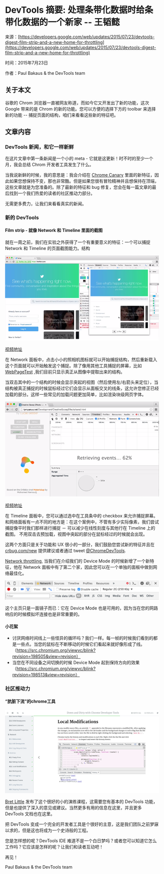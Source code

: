 # DevTools 摘要: 处理条带化数据时给条带化数据的一个新家 -- 王韬懿
    
来源：[https://developers.google.com/web/updates/2015/07/23/devtools-digest-film-strip-and-a-new-home-for-throttling](https://developers.google.com/web/updates/2015/07/23/devtools-digest-film-strip-and-a-new-home-for-throttling)

时间：2015年7月23日

作者：Paul Bakaus & the DevTools team

## 关于本文

谷歌的 Chrom 浏览器一直被网友称道，而如今它又开发出了新的功能，这次 Google 带来的是 Chrom 的新的功能。您可以方便的选择下方的 toolbar 来选择新的功能 -- 捕捉页面的结构，咱们来看看这些新的特征吧。

## 文章内容

### DevTools 新闻，和它一样新鲜

在这片文章中第一条新闻是一个小的 meta - 它就是这更新！时不时的至少一个月，我会总结 Chrom 开发者工具发生了什么。

当我说新鲜的时候，我的意思是：我会介绍在 [Chrome Canary](https://www.google.com/chrome/browser/canary.html) 里面的新特征，因此如果您想保持不变，那也非常酷。但是如果您很有冒险精神并且想保持在顶端，这些文章就是为您准备的。除了最新的特征和 bug 修复，您会在每一篇文章的最后找到一个我们热爱的读者的社区推动力部分。

无需更多费力，让我们来看看真实的新闻。

### 新的 DevTools

####  Film strip - 就像  Network 和 Timeline 里面的截图

就在一周之前，我们在实验之外获得了一个有重要意义的特征：一个可以捕捉 Network 和 Timeline 的页面截图能力。结构

![mp4](images/filmstrip_network.png)

[视频地址](https://developers.google.com/web/updates/images/2015-07-23-devtools-bi-weekly-film-strip-and-a-new-home-for-throttling/filmstrip_network.mp4)

在 Network 面板中，点击小小的照相机图标就可以开始捕捉结构，然后重新载入这个页面就可以开始触发这个捕捉。除了像用其他工具捕捉的屏幕，比如 [WebPageTest](http://webpagetest.org/) ,我们目前只显示真正从图像中提取出来的结构。

当双击其中的一个结构的时候会显示突起的视图（然后使用左/右箭头来定位），当结构被真正捕捉的时候鼠标经过它们会显示从面板交叉的线条，这允许您修正已经加载的部分。这样一些常见的加载问题更加简单，比如渲染块级网页字体。

![mp4](images/filmstrip_network01.png)

[视频地址](https://developers.google.com/web/updates/images/2015-07-23-devtools-bi-weekly-film-strip-and-a-new-home-for-throttling/filmstrip_timeline.mp4)

在 Timeline 面板中，您可以通过选中在工具条中的 checkbox 来允许捕捉屏幕。和网络面板有一点不同的地方是：在这个案例中，不管有多少实际像素，我们尝试捕捉像平时我们那样进行捕捉 －  可以减少在线性刻度与其他行在 Timeline 上的截图。 不用双击去预加载，视图中突起的部分在鼠标经过的时候就会出现。

这两个方面只是关于功能和 UX 很小的一部分，我们鼓励您尝试新的特征并且在 [crbug.com/new](http://crbug.com/new) 提供建议或者通过 tweet [@ChromeDevTools](https://twitter.com/ChromeDevTools).

[Network throttling](https://developer.chrome.com/devtools/docs/device-mode#network-conditions), 当我们在介绍我们的 Device Mode 的时候新增了一个新特征，他在 Network 面板中有了第二个家，因此您可以在一个单独的面板中做到网络最佳化。

![示例图片](images/network_throttling.png)

这个主页只是一面镜子而已：它在 Device Mode 也是可用的，因为当在您的网路响应的时候模拟坏连接也是非常重要的。

#### 小花絮 

- 讨厌网络时间线上一些怪异的循环吗？我们一样。每一帧的时候我们看到的都是一些点。当您的鼠标在不断移动的时候它们看起来就好像形成了线。（https://src.chromium.org/viewvc/blink?revision=198505&view=revision）
- 当您在不同设备之间切换的时候 Device Mode 起到保持方向的效果（https://src.chromium.org/viewvc/blink?revision=198513&view=revision）

### 社区推动力

#### “肮脏下流”的chrome工具

![down_and_dirty.png](images/down_and_dirty.png)

[Bret Little](https://twitter.com/little_bret) 发布了这个很好的小的演练课程，这需要您有基本的 DevTools 功能，但是也提供了深入的意见或建议。当然更多有用的信息在这里，并且更多 DevTools 文档也在这里。

把 DevTools 变成一个完全的开发者工具是个很好的主意，这是我们团队之前梦寐以求的，但是这也将成为一个史诗般的工程。

您是怎样想的呢？DevTools IDE 难道不是一个白日梦吗？或者您可以知道它怎么工作吗？它应该是怎样的呢？让我们和读者互动吧！

再见！

Paul Bakaus & the DevTools team
